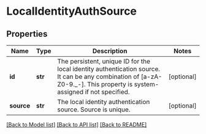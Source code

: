 # LocalIdentityAuthSource

## Properties
Name | Type | Description | Notes
------------ | ------------- | ------------- | -------------
**id** | **str** | The persistent, unique ID for the local identity authentication source. It can be any combination of [a-zA-Z0-9._-]. This property is system-assigned if not specified. | [optional] 
**source** | **str** | The local identity authentication source. Source is unique. | [optional] 

[[Back to Model list]](../README.md#documentation-for-models) [[Back to API list]](../README.md#documentation-for-api-endpoints) [[Back to README]](../README.md)


